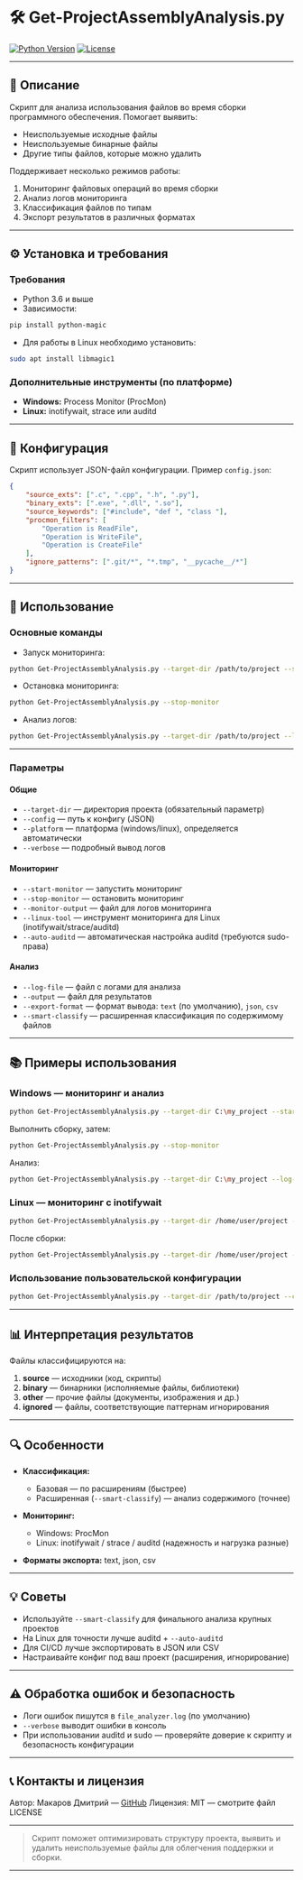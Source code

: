 # 🛠️ Get-ProjectAssemblyAnalysis.py

[![Python Version](https://img.shields.io/badge/python-3.6%2B-blue)](https://www.python.org/downloads/)
[![License](https://img.shields.io/badge/license-MIT-green)](LICENSE)

---

## 📄 Описание

Скрипт для анализа использования файлов во время сборки программного обеспечения. Помогает выявить:

* Неиспользуемые исходные файлы
* Неиспользуемые бинарные файлы
* Другие типы файлов, которые можно удалить

Поддерживает несколько режимов работы:

1. Мониторинг файловых операций во время сборки
2. Анализ логов мониторинга
3. Классификация файлов по типам
4. Экспорт результатов в различных форматах

---

## ⚙️ Установка и требования

### Требования

* Python 3.6 и выше
* Зависимости:

```bash
pip install python-magic
```
* Для работы в Linux необходимо установить:

```bash
sudo apt install libmagic1
```

### Дополнительные инструменты (по платформе)

* **Windows:** Process Monitor (ProcMon)
* **Linux:** inotifywait, strace или auditd

---

## 🔧 Конфигурация

Скрипт использует JSON-файл конфигурации. Пример `config.json`:

```json
{
    "source_exts": [".c", ".cpp", ".h", ".py"],
    "binary_exts": [".exe", ".dll", ".so"],
    "source_keywords": ["#include", "def ", "class "],
    "procmon_filters": [
        "Operation is ReadFile",
        "Operation is WriteFile",
        "Operation is CreateFile"
    ],
    "ignore_patterns": [".git/*", "*.tmp", "__pycache__/*"]
}
```

---

## 🚀 Использование

### Основные команды

* Запуск мониторинга:

```bash
python Get-ProjectAssemblyAnalysis.py --target-dir /path/to/project --start-monitor
```

* Остановка мониторинга:

```bash
python Get-ProjectAssemblyAnalysis.py --stop-monitor
```

* Анализ логов:

```bash
python Get-ProjectAssemblyAnalysis.py --target-dir /path/to/project --log-file monitor.log
```

---

### Параметры

#### Общие

* `--target-dir` — директория проекта (обязательный параметр)
* `--config` — путь к конфигу (JSON)
* `--platform` — платформа (windows/linux), определяется автоматически
* `--verbose` — подробный вывод логов

#### Мониторинг

* `--start-monitor` — запустить мониторинг
* `--stop-monitor` — остановить мониторинг
* `--monitor-output` — файл для логов мониторинга
* `--linux-tool` — инструмент мониторинга для Linux (inotifywait/strace/auditd)
* `--auto-auditd` — автоматическая настройка auditd (требуются sudo-права)

#### Анализ

* `--log-file` — файл с логами для анализа
* `--output` — файл для результатов
* `--export-format` — формат вывода: `text` (по умолчанию), `json`, `csv`
* `--smart-classify` — расширенная классификация по содержимому файлов

---

## 📚 Примеры использования

### Windows — мониторинг и анализ

```bash
python Get-ProjectAssemblyAnalysis.py --target-dir C:\my_project --start-monitor --monitor-output build_monitor.pml
```

Выполнить сборку, затем:

```bash
python Get-ProjectAssemblyAnalysis.py --stop-monitor
```

Анализ:

```bash
python Get-ProjectAssemblyAnalysis.py --target-dir C:\my_project --log-file build_monitor.pml --output unused_files.json --export-format json
```

### Linux — мониторинг с inotifywait

```bash
python Get-ProjectAssemblyAnalysis.py --target-dir /home/user/project --start-monitor --linux-tool inotifywait --monitor-output build.log
```

После сборки:

```bash
python Get-ProjectAssemblyAnalysis.py --target-dir /home/user/project --log-file build.log --smart-classify --output report.txt
```

### Использование пользовательской конфигурации

```bash
python Get-ProjectAssemblyAnalysis.py --target-dir /path/to/project --config my_config.json --log-file build.log --output results.csv --export-format csv
```

---

## 📊 Интерпретация результатов

Файлы классифицируются на:

1. **source** — исходники (код, скрипты)
2. **binary** — бинарники (исполняемые файлы, библиотеки)
3. **other** — прочие файлы (документы, изображения и др.)
4. **ignored** — файлы, соответствующие паттернам игнорирования

---

## 🔍 Особенности

* **Классификация:**

  * Базовая — по расширениям (быстрее)
  * Расширенная (`--smart-classify`) — анализ содержимого (точнее)

* **Мониторинг:**

  * Windows: ProcMon
  * Linux: inotifywait / strace / auditd (надежность и нагрузка разные)

* **Форматы экспорта:** text, json, csv

---

## 💡 Советы

* Используйте `--smart-classify` для финального анализа крупных проектов
* На Linux для точности лучше auditd + `--auto-auditd`
* Для CI/CD лучше экспортировать в JSON или CSV
* Настраивайте конфиг под ваш проект (расширения, игнорирование)

---

## ⚠️ Обработка ошибок и безопасность

* Логи ошибок пишутся в `file_analyzer.log` (по умолчанию)
* `--verbose` выводит ошибки в консоль
* При использовании auditd и sudo — проверяйте доверие к скрипту и безопасность конфигурации

---

## 📞 Контакты и лицензия

Автор: Макаров Дмитрий — [GitHub](https://github.com/DimDimbl4)
Лицензия: MIT — смотрите файл LICENSE

---

> Скрипт поможет оптимизировать структуру проекта, выявить и удалить неиспользуемые файлы для облегчения поддержки и сборки.

---
